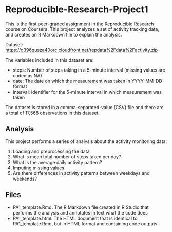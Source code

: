 # Reproducible-Research-Project1  

This is the first peer-graded assignment in the Reproducible Research course on Coursera. This project analyzes a set of activity tracking data, and creates an R Markdown file to explain the analysis.
  
Dataset: https://d396qusza40orc.cloudfront.net/repdata%2Fdata%2Factivity.zip 
  
The variables included in this dataset are:  
- steps: Number of steps taking in a 5-minute interval (missing values are coded as NA)  
- date: The date on which the measurement was taken in YYYY-MM-DD format  
- interval: Identifier for the 5-minute interval in which measurement was taken  
  
The dataset is stored in a comma-separated-value (CSV) file and there are a total of 17,568 observations in this dataset.

## Analysis  
This project performs a series of analysis about the activity monitoring data:  
1. Loading and preprocessing the data  
2. What is mean total number of steps taken per day?  
3. What is the average daily activity pattern? 
4. Imputing missing values
5. Are there differences in activity patterns between weekdays and weekends?  

## Files  

- PA1_template.Rmd: The R Markdown file created in R Studio that performs the analysis and annotates in text what the code does
- PA1_template.html: The HTML document that is identical to PA1_template.Rmd, but in HTML format and containing code outputs
